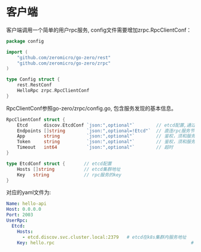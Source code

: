 # 客户端

客户端调用一个简单的用户rpc服务, config文件需要增加zrpc.RpcClientConf：


```go
package config

import (
	"github.com/zeromicro/go-zero/rest"
	"github.com/zeromicro/go-zero/zrpc"
)

type Config struct {
	rest.RestConf
	HelloRpc zrpc.RpcClientConf
}

```


RpcClientConf参照go-zero/zrpc/config.go, 包含服务发现的基本信息。
```go
RpcClientConf struct {
	Etcd      discov.EtcdConf `json:",optional"`        // etcd配置,通过服务发现获取rpc服务地址
	Endpoints []string        `json:",optional=!Etcd"`  // 直连rpc服务节点
	App       string          `json:",optional"`		// 鉴权，须和服务器redis中配置一致
	Token     string          `json:",optional"`		// 鉴权，须和服务器redis中配置一致
	Timeout   int64           `json:",optional"`        // 超时
}

type EtcdConf struct {		 // etcd配置
	Hosts []string           // etcd集群地址
	Key   string             // rpc服务的key
}
```
对应的yaml文件为:
```yaml
Name: hello-api
Host: 0.0.0.0
Port: 2003
UserRpc:
  Etcd:
    Hosts:
      - etcd.discov.svc.cluster.local:2379   # etcd在k8s集群内服务地址
    Key: hello.rpc													 # rpc服务的key
```

<Vssue title="参数配置客户端" />
